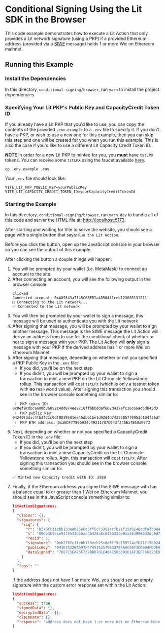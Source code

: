 # Conditional Signing Using the Lit SDK in the Browser

This code example demonstrates how to execute a Lit Action that only provides a Lit network signature (using a PKP) if a provided Ethereum address (provided via a [SIWE](https://eips.ethereum.org/EIPS/eip-4361) message) holds 1 or more Wei on Ethereum mainnet.

## Running this Example

### Install the Dependencies

In this directory, `conditional-signing/browser`, run `yarn` to install the project dependencies.

### Specifying Your Lit PKP's Public Key and CapacityCredit Token ID

If you already have a Lit PKP that you'd like to use, you can copy the contents of the provided `.env.example` to a `.env` file to specify it. If you don't have a PKP, or wish to use a new one for this example, then you can skip this step and one will be created for you when you run this example. This is also the case if you'd like to use a different Lit Capacity Credit Token ID.

**NOTE** In order for a new Lit PKP to minted for you, you **must** have `tstLPX` tokens. You can receive some `tstLPX` using the faucet available [here](https://chronicle-yellowstone-faucet.getlit.dev/).

```
cp .env.example .env
```

Your `.env` file should look like:

```
VITE_LIT_PKP_PUBLIC_KEY=yourPublicKey
VITE_LIT_CAPACITY_CREDIT_TOKEN_ID=yourCapacityCreditTokenId
```

### Starting the Example

In this directory, `conditional-signing/browser`, run `yarn dev` to bundle all of this code and server the HTML file at: [http://localhost:5173](http://localhost:5173).

After starting and waiting for Vite to serve the website, you should see a page with a single button that says: `Run the Lit Action`.

Before you click the button, open up the JavaScript console in your browser so you can see the output of this example.

After clicking the button a couple things will happen:

1. You will be prompted by your wallet (i.e. MetaMask) to connect an account to the site
2. After connecting an account, you will see the following output in the browser console:
   ```
   Clicked
   Connected account: 0xA89543a7145C68E52a4D584f1ceb123605131211
   🔄 Connecting to the Lit network...
   ✅ Connected to the Lit network
   ```
3. You will then be prompted by your wallet to sign a message, this message will be used to authenticate you with the Lit network
4. After signing that message, you will be prompted by your wallet to sign another message. This message is the SIWE message the Lit Action will derive an address from to use for the conditional check of whether or not to sign a message with your PKP. The Lit Action will **only** sign a message with your PKP if the derived address has 1 or more Wei on Ethereum Mainnet
5. After signing that message, depending on whether or not you specified a PKP Public Key in the `.env` file:
   - If you did, you'll be on the next step
   - If you didn't, you will be prompted by your wallet to sign a transaction to mint a new PKP on the Lit Chronicle Yellowstone rollup. This transaction will cost `tstLPX` (which is only a testnet token with **no** real-world value). After signing this transaction you should see in the browser console something similar to:
   ```
    ℹ️  PKP token ID: 0x0ef9cdbcae80b86092c4dd874ee2718ffbbbddef662d437efc36c66ad5db45d3
    ℹ️  PKP public key: 04240f3dac4fb3431c0df0839581ee45dbb1be1d92d4d74355857f9953c104f36df6725e70897f9fe97f66f783d9e0a7287ba4f8fd023bffca701037331e17ccf6
    ℹ️  PKP ETH address: 0xa6DF77506934c49211787C643f345Ea7B68a9773
   ```
6. Next, depending on whether or not you specified a CapacityCredit Token ID in the `.env` file:
   - If you did, you'll be on the next step
   -  If you didn't, you will be prompted by your wallet to sign a transaction to mint a new CapacityCredit on the Lit Chronicle Yellowstone rollup. Agin, this transaction will cost `tstLPX`. After signing this transaction you should see in the browser console something similar to:
   ```
   ✅ Minted new Capacity Credit with ID: 2888
   ```
6. Finally, if the Ethereum address you signed the SIWE message with has a balance equal to or greater than 1 Wei on Ethereum Mainnet, you should see in the JavaScript console something similar to:
   ```json
   litActionSignatures:
   {
     "claims": {},
     "signatures": {
       "sig": {
         "r": "b276fc11cbb133eeb25e0d5ff5c759514cfb21f15d0248cdfafc0440fa148d2a",
         "s": "006e3b9ece94f8531b5baa4b428a8c6155335e61a5639980d20c9d7477f6746f",
         "recid": 1,
         "signature": "0xb276fc11cbb133eeb25e0d5ff5c759514cfb21f15d0248cdfafc0440fa148d2a006e3b9ece94f8531b5baa4b428a8c6155335e61a5639980d20c9d7477f6746f1c",
         "publicKey": "041E7A220A697F47491525798337BFAAC6073C6094FDDE9187D749D28D947F59FE73FBAE024FC0B87D2A61068EA8087E94ECC843820752295307537F9D06432876",
         "dataSigned": "7D87C5EA75F7378BB701E404C50639161AF3EFF66293E9F375B5F17EB50476F4"
       }
     },
     "logs": ""
   }
   ```
   If the address does not have 1 or more Wei, you should see an empty signature with the custom error response set within the Lit Action:
   ```json
   litActionSignatures:
   {
     "success": true,
     "signedData": {},
     "decryptedData": {},
     "claimData": {},
     "response": "address does not have 1 or more Wei on Ethereum Mainnet"
   }
   ```
